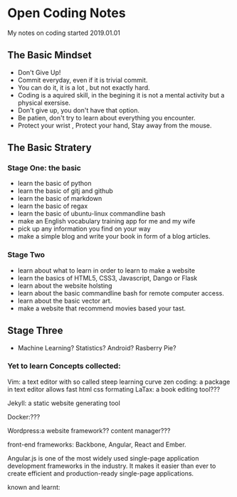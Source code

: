 # Open Coding Notes
My notes on coding
started 2019.01.01

## The Basic Mindset
* Don't Give Up!
* Commit everyday, even if it is trivial commit.
* You can do it, it is a lot , but not exactly hard.
* Coding is a aquired skill, in the begining it is not a mental activity but a physical exersise.
* Don't give up, you don't have that option.
* Be patien, don't try to learn about everything you encounter.
* Protect your wrist , Protect your hand, Stay away from the mouse.


## The Basic Stratery

### Stage One: the basic
* learn the basic of python
* learn the basic of gitj and github
* learn the basic of markdown
* learn the basic of regax
* learn the basic of ubuntu-linux commandline bash
* make an English vocabulary training app for me and my wife
* pick up any information you find on your way
* make a simple blog and write your book in form of a blog articles.


### Stage Two 
* learn about what to learn in order to learn to make a website
* learn the basics of HTML5, CSS3, Javascript, Dango or Flask
* learn about the website holsting
* learn about the basic commandline bash for remote computer access.
* learn about the basic vector art.
* make a website that recommend movies based your tast.

## Stage Three
* Machine Learning? Statistics? Android? Rasberry Pie?



### Yet to learn Concepts collected:

Vim: a text editor with so called steep learning curve
zen coding: a package in text editor allows fast html css formating
LaTax: a book editing tool???

Jekyll: a static website generating tool

Docker:???

Wordpress:a website  framework?? content manager???

front-end frameworks: Backbone, Angular, React and Ember.

Angular.js is one of the most widely used single-page application development frameworks in the industry. It makes it easier than ever to create efficient and production-ready single-page applications.

known and learnt:
